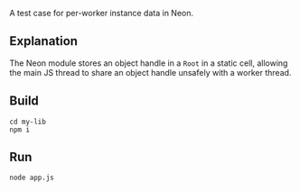 A test case for per-worker instance data in Neon.

## Explanation

The Neon module stores an object handle in a `Root` in a static cell, allowing the main JS thread to share an object handle unsafely with a worker thread.

## Build

```
cd my-lib
npm i
```

## Run

```
node app.js
```

